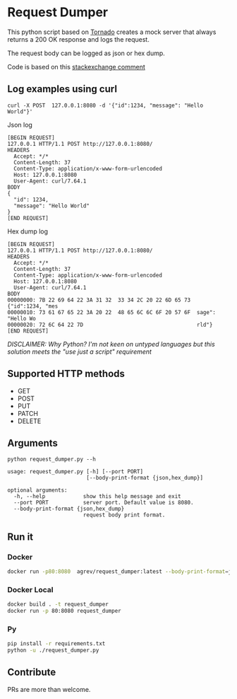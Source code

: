 # Request Dumper


This python script based on [Tornado](https://www.tornadoweb.org/en/stable/) creates a mock server that always returns a 
200 OK response and logs the request.

The request body can be logged as json or hex dump. 

Code is based on this [stackexchange comment](https://unix.stackexchange.com/a/57939)

## Log examples using curl
```
curl -X POST  127.0.0.1:8080 -d '{"id":1234, "message": "Hello World"}'
```

Json log
```
[BEGIN REQUEST]
127.0.0.1 HTTP/1.1 POST http://127.0.0.1:8080/
HEADERS
  Accept: */*
  Content-Length: 37
  Content-Type: application/x-www-form-urlencoded
  Host: 127.0.0.1:8080
  User-Agent: curl/7.64.1
BODY
{
  "id": 1234,
  "message": "Hello World"
}
[END REQUEST]
```

Hex dump log
```
[BEGIN REQUEST]
127.0.0.1 HTTP/1.1 POST http://127.0.0.1:8080/
HEADERS
  Accept: */*
  Content-Length: 37
  Content-Type: application/x-www-form-urlencoded
  Host: 127.0.0.1:8080
  User-Agent: curl/7.64.1
BODY
00000000: 7B 22 69 64 22 3A 31 32  33 34 2C 20 22 6D 65 73  {"id":1234, "mes
00000010: 73 61 67 65 22 3A 20 22  48 65 6C 6C 6F 20 57 6F  sage": "Hello Wo
00000020: 72 6C 64 22 7D                                    rld"}
[END REQUEST]
```
_DISCLAIMER: Why Python? I'm not keen on untyped languages but this solution meets the "use just a script" requirement_

## Supported HTTP methods
- GET
- POST
- PUT
- PATCH
- DELETE

## Arguments
```
python request_dumper.py --h

usage: request_dumper.py [-h] [--port PORT]
                         [--body-print-format {json,hex_dump}]

optional arguments:
  -h, --help            show this help message and exit
  --port PORT           server port. Default value is 8080.
  --body-print-format {json,hex_dump}
                        request body print format.
```

## Run it
### Docker
```bash
docker run -p80:8080  agrev/request_dumper:latest --body-print-format=json
```


### Docker Local
```bash
docker build . -t request_dumper
docker run -p 80:8080 request_dumper
```

### Py
```bash
pip install -r requirements.txt
python -u ./request_dumper.py
```


## Contribute

PRs are more than welcome.
